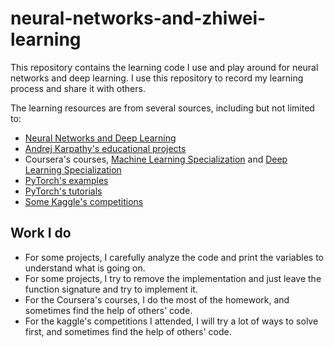 # neural-networks-and-zhiwei-learning

This repository contains the learning code I use and play around for neural networks and deep learning. I use this 
repository to record my learning process and share it with others.

The learning resources are from several sources, including but not limited to:

* [Neural Networks and Deep Learning](http://neuralnetworksanddeeplearning.com/) 
* [Andrej Karpathy's educational projects](https://github.com/karpathy)
* Coursera's courses, [Machine Learning Specialization](https://www.coursera.org/specializations/machine-learning-introduction) and [Deep Learning Specialization](https://www.coursera.org/specializations/deep-learning)
* [PyTorch's examples](https://github.com/pytorch/examples)
* [PyTorch's tutorials](https://github.com/pytorch/tutorials)
* [Some Kaggle's competitions](https://www.kaggle.com/lzwjava)

## Work I do 

* For some projects, I carefully analyze the code and print the variables to understand what is going on.
* For some projects, I try to remove the implementation and just leave the function signature and try to implement it.
* For the Coursera's courses, I do the most of the homework, and sometimes find the help of others' code.
* For the kaggle's competitions I attended, I will try a lot of ways to solve first, and sometimes find the help of 
others' code.
